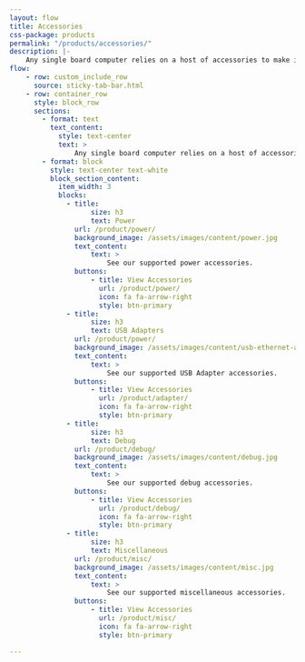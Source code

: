 ```yaml
---
layout: flow
title: Accessories
css-package: products
permalink: "/products/accessories/"
description: |-
    Any single board computer relies on a host of accessories to make it useful in different markets. One aim of the 96Boards specification is to create a standard software and hardware platform across multiple SoCs for which a full range of accessories will be available and these will work across the boards. These products will be split into mezzanine products, which plug into the 96Boards high- and low-speed connectors to extend the board functionality, and everything else – from power supplies to UART solutions – which will be listed on this page. We’re working on a system that will enable users, manufacturers and distributors to post compatible products and then for users to review these and verify compatibility. Before that is ready, we are manually updating this page and you can make suggestions by emailing 96Boards@Linaro.org.
flow:
    - row: custom_include_row
      source: sticky-tab-bar.html
    - row: container_row
      style: block_row
      sections:
        - format: text
          text_content:
            style: text-center
            text: >
                Any single board computer relies on a host of accessories to make it useful in different markets. One aim of the 96Boards specification is to create a standard software and hardware platform across multiple SoCs for which a full range of accessories will be available and these will work across the boards. These products will be split into mezzanine products, which plug into the 96Boards high- and low-speed connectors to extend the board functionality, and everything else – from power supplies to UART solutions – which will be listed on this page. We’re working on a system that will enable users, manufacturers and distributors to post compatible products and then for users to review these and verify compatibility. Before that is ready, we are manually updating this page and you can make suggestions by emailing 96Boards@Linaro.org.
        - format: block
          style: text-center text-white
          block_section_content:
            item_width: 3
            blocks:
              - title:
                    size: h3
                    text: Power
                url: /product/power/
                background_image: /assets/images/content/power.jpg
                text_content:
                    text: >
                        See our supported power accessories.
                buttons:
                    - title: View Accessories
                      url: /product/power/
                      icon: fa fa-arrow-right
                      style: btn-primary
              - title:
                    size: h3
                    text: USB Adapters
                url: /product/power/
                background_image: /assets/images/content/usb-ethernet-adapter.jpg
                text_content:
                    text: >
                        See our supported USB Adapter accessories.
                buttons:
                    - title: View Accessories
                      url: /product/adapter/
                      icon: fa fa-arrow-right
                      style: btn-primary
              - title:
                    size: h3
                    text: Debug
                url: /product/debug/
                background_image: /assets/images/content/debug.jpg
                text_content:
                    text: >
                        See our supported debug accessories.
                buttons:
                    - title: View Accessories
                      url: /product/debug/
                      icon: fa fa-arrow-right
                      style: btn-primary
              - title:
                    size: h3
                    text: Miscellaneous
                url: /product/misc/
                background_image: /assets/images/content/misc.jpg
                text_content:
                    text: >
                        See our supported miscellaneous accessories.
                buttons:
                    - title: View Accessories
                      url: /product/misc/
                      icon: fa fa-arrow-right
                      style: btn-primary

---
```

